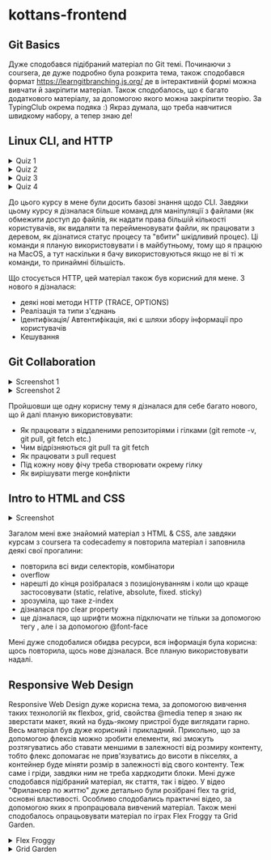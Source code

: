 # kottans-frontend

## Git Basics

Дуже сподобався підібраний матеріал по Git темі. Починаючи з coursera, де дуже подробно була розкрита тема, також
сподобався формат https://learngitbranching.js.org/ де в інтерактивній формі можна вивчати й закріпити матеріал. Також
сподобалось, що є багато додаткового матеріалу, за допомогою якого можна закріпити теорію. За TypingClub окрема
подяка :) Якраз думала, що треба навчитися швидкому набору, а тепер знаю де!

## Linux CLI, and HTTP

<details><summary>Quiz 1</summary>

![Quiz 1](task_linux_cli/Screenshot1.png)

</details>

<details><summary>Quiz 2</summary>

![Quiz 2](task_linux_cli/Screenshot2.png)

</details>

<details><summary>Quiz 3</summary>

![Quiz 3](task_linux_cli/Screenshot3.png)

</details>

<details><summary>Quiz 4</summary>

![Quiz 4](task_linux_cli/Screenshot4.png)

</details>

До цього курсу в мене були досить базові знання щодо CLI. Завдяки цьому курсу я дізналася більше команд для маніпуляції
з файлами (як обмежити доступ до файлів, як надати права більшій кількості користувачів, як видаляти та перейменовувати
файли, як працювати з деревом, як дізнатися статус процесу та "вбити" шкідливий процес). Ці команди я планую
використовувати і в майбутньому, тому що я працюю на MacOS, а тут наскільки я бачу використовуються якщо не ві ті ж
команди, то принаймні більшість. 

Що стосується HTTP, цей матеріал також був корисний для мене. З нового я дізналася:
- деякі нові методи HTTP (TRACE, OPTIONS)
- Реалізація та типи з'єднань
- Ідентифікація/ Автентифікація, які є шляхи збору інформації про користувачів
- Кешування

## Git Collaboration
<details><summary>Screenshot 1</summary>

![Screenshot 1](task_git_collaboration/Screenshot1.png)

</details>

<details><summary>Screenshot 2</summary>

![Screenshot 2](task_git_collaboration/Screenshot2.png)

</details>

Пройшовши ще одну корисну тему я дізналася для себе багато нового, що й далі планую використовувати:
- Як працювати з віддаленими репозиторіями і гілками (git remote -v, git pull, git fetch etc.)
- Чим відрізняються git pull та git fetch
- Як працювати з pull request
- Під кожну нову фічу треба створювати окрему гілку
- Як вирішувати merge конфлікти

## Intro to HTML and CSS

<details><summary>Screenshot</summary>

![Screenshot 1](task_html_css_intro/Screenshot-html-css.png)

</details>

Загалом мені вже знайомий матеріал з HTML & CSS, але завдяки курсам з coursera та codecademy я повторила матеріал і заповнила деякі свої прогалини:
- повторила всі види селекторів, комбінатори
- overflow
- нарешті до кінця розібралася з позиціонуванням і коли що краще застосовувати (static, relative, absolute, fixed. sticky)
- зрозуміла, що таке z-index
- дізналася про clear property
- ще дізналася, що шрифти можна підключати не тільки за допомогою тегу <link>, але і за допомогою @font-face

Мені дуже сподобалися обидва ресурси, вся інформація була корисна: щось повторила, щось нове дізналася. Все планую використовувати надалі. 

## Responsive Web Design

Responsive Web Design дуже корисна тема, за допомогою вивчення таких технологій як flexbox, grid, свойства @media тепер я знаю як зверстати макет, який на будь-якому пристрої буде виглядати гарно.
Весь матеріал був дуже корисний і прикладний. Прикольно, що за допомогою флексів можно зробити елементи, які зможуть розтягуватись або ставати меншими в залежності від розмиру контенту, тобто флекс допомагає не прив'язуватись до висоти в пікселях, а контейнер буде міняти розмір в залежності від свого контенту. Теж саме і гріди, завдяки ним не треба хардкодити блоки.
Мені дуже сподобався підібраний матеріал, як стаття, так і відео. У відео "Фрилансер по життю" дуже детально були розібрані flex та grid, основні властивості. Особливо сподобались практичні відео, за допомогою яких я пропрацювала вивчений матеріал.
Також мені сподобалось опрацьовувати матеріал по іграх Flex Froggy та Grid Garden. 

<details><summary>Flex Froggy</summary>

![Flex Froggy](task_responsive_web_design/flexbox-froggy.png))

</details>

<details><summary>Grid Garden</summary>

![Grid Garden](task_responsive_web_design/grid-garden.png))

</details>
